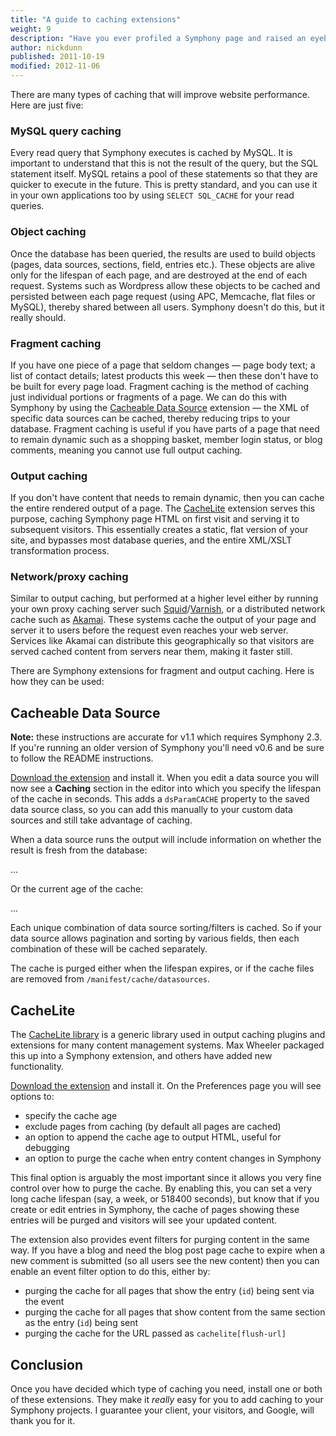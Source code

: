 ```yaml
---
title: "A guide to caching extensions"
weight: 9
description: "Have you ever profiled a Symphony page and raised an eyebrow at the number of database queries needed for a particularly meaty data source? Perhaps you have been linked to from a Slashdot (remember that?) and your server is melting. You need caching."
author: nickdunn
published: 2011-10-19
modified: 2012-11-06
---
```



There are many types of caching that will improve website performance. Here are just five:

### MySQL query caching

Every read query that Symphony executes is cached by MySQL. It is important to understand that this is not the result of the query, but the SQL statement itself. MySQL retains a pool of these statements so that they are quicker to execute in the future. This is pretty standard, and you  can use it in your own applications too by using `SELECT SQL_CACHE` for your read queries.

### Object caching

Once the database has been queried, the results are used to build objects (pages, data sources, sections, field, entries etc.). These objects are alive only for the lifespan of each page, and are destroyed at the end of each request. Systems such as Wordpress allow these objects to be cached and persisted between each page request (using APC, Memcache, flat files or MySQL), thereby shared between all users. Symphony doesn't do this, but it really should.

### Fragment caching

If you have one piece of a page that seldom changes — page body text; a list of contact details;  latest products this week — then these don't have to be built for every page load. Fragment caching is the method of caching just individual portions or fragments of a page. We can do this with Symphony by using the [Cacheable Data Source](http://symphonyextensions.com/extensions/cacheabledatasource/) extension — the XML of specific data sources can be cached, thereby reducing trips to your database. Fragment caching is useful if you have parts of a page that need to remain dynamic such as a shopping basket, member login status, or blog comments, meaning you cannot use full output caching.

### Output caching

If you don't have content that needs to remain dynamic, then you can cache the entire rendered output of a page. The [CacheLite](http://symphonyextensions.com/extensions/cachelite/) extension serves this purpose, caching Symphony page HTML on first visit and serving it to subsequent visitors. This essentially creates a static, flat version of your site, and bypasses most database queries, and the entire XML/XSLT transformation process.

### Network/proxy caching

Similar to output caching, but performed at a higher level either by running your own proxy caching server such [Squid](http://www.squid-cache.org/)/[Varnish](https://www.varnish-cache.org/), or a distributed network cache such as [Akamai](http://www.akamai.com/). These systems cache the output of your page and server it to users before the request even reaches your web server. Services like Akamai can distribute this geographically so that visitors are served cached content from servers near them, making it faster still.

There are Symphony extensions for fragment and output caching. Here is how they can be used:

## Cacheable Data Source

**Note:** these instructions are accurate for v1.1 which requires Symphony 2.3. If you're running an older version of Symphony you'll need v0.6 and be sure to follow the README instructions.

[Download the extension](https://github.com/nickdunn/cacheabledatasource/zipball/master) and install it. When you edit a data source you will now see a **Caching** section in the editor into which you specify the lifespan of the cache in seconds. This adds a `dsParamCACHE` property to the saved data source class, so you can add this manually to your custom data sources and still take advantage of caching.

When a data source runs the output will include information on whether the result is fresh from the database:

  <my-data-source cache-age="fresh">...

Or the current age of the cache:

  <my-data-source cache-age="30s">...

Each unique combination of data source sorting/filters is cached. So if your data source allows pagination and sorting by various fields, then each combination of these will be cached separately.

The cache is purged either when the lifespan expires, or if the cache files are removed from `/manifest/cache/datasources`.

## CacheLite

The [CacheLite library](https://pear.php.net/package/Cache_Lite) is a generic library used in output caching plugins and extensions for many content management systems. Max Wheeler packaged this up into a Symphony extension, and others have added new functionality.

[Download the extension](https://github.com/symphonists/cachelite/zipball/master) and install it. On the Preferences page you will see options to:

* specify the cache age
* exclude pages from caching (by default all pages are cached)
* an option to append the cache age to output HTML, useful for debugging
* an option to purge the cache when entry content changes in Symphony

This final option is arguably the most important since it allows you very fine control over how to purge the cache. By enabling this, you can set a very long cache lifespan (say, a week, or 518400 seconds), but know that if you create or edit entries in Symphony, the cache of pages showing these entries will be purged and visitors will see your updated content.

The extension also provides event filters for purging content in the same way. If you have a blog and need the blog post page cache to expire when a new comment is submitted (so all users see the new content) then you can enable an event filter option to do this, either by:

* purging the cache for all pages that show the entry (`id`) being sent via the event
* purging the cache for all pages that show content from the same section as the entry (`id`) being sent
* purging the cache for the URL passed as `cachelite[flush-url]`

## Conclusion

Once you have decided which type of caching you need, install one or both of these extensions. They make it _really_ easy for you to add caching to your Symphony projects. I guarantee your client, your visitors, and Google, will thank you for it.
